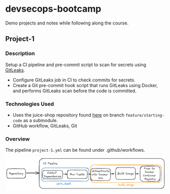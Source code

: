 # devsecops-bootcamp

Demo projects and notes while following along the course.

## Project-1

### Description

Setup a CI pipeline and pre-commit script to scan for secrets using [GitLeaks](https://github.com/gitleaks/gitleaks).

- Configure GitLeaks job in CI to check commits for secrets.
- Create a Git pre-commit hook script that runs GitLeaks using Docker, and performs GitLeaks scan before the code is committed.

### Technologies Used

- Uses the juice-shop repository found [here](https://gitlab.com/twn-devsecops-bootcamp/latest/juice-shop.git) on branch `feature/starting-code` as a submodule.
- GitHub workflow, GitLeaks, Git

### Overview

The pipeline `project-1.yml` can be found under .github/workflows.

![project-1](./attachments/project-1.excalidraw.png)

